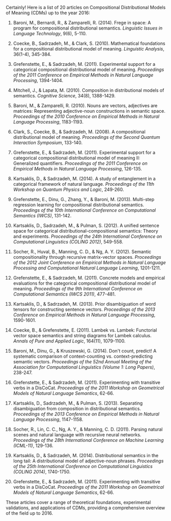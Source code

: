 Certainly! Here is a list of 20 articles on Compositional Distributional Models of Meaning (CDMs) up to the year 2016:

1. Baroni, M., Bernardi, R., & Zamparelli, R. (2014). Frege in space: A program for compositional distributional semantics. *Linguistic Issues in Language Technology*, 9(6), 5-110.

2. Coecke, B., Sadrzadeh, M., & Clark, S. (2010). Mathematical foundations for a compositional distributional model of meaning. *Linguistic Analysis*, 36(1-4), 345-384.

3. Grefenstette, E., & Sadrzadeh, M. (2011). Experimental support for a categorical compositional distributional model of meaning. *Proceedings of the 2011 Conference on Empirical Methods in Natural Language Processing*, 1394-1404.

4. Mitchell, J., & Lapata, M. (2010). Composition in distributional models of semantics. *Cognitive Science*, 34(8), 1388-1429.

5. Baroni, M., & Zamparelli, R. (2010). Nouns are vectors, adjectives are matrices: Representing adjective-noun constructions in semantic space. *Proceedings of the 2010 Conference on Empirical Methods in Natural Language Processing*, 1183-1193.

6. Clark, S., Coecke, B., & Sadrzadeh, M. (2008). A compositional distributional model of meaning. *Proceedings of the Second Quantum Interaction Symposium*, 133-140.

7. Grefenstette, E., & Sadrzadeh, M. (2011). Experimental support for a categorical compositional distributional model of meaning II: Generalized quantifiers. *Proceedings of the 2011 Conference on Empirical Methods in Natural Language Processing*, 126-135.

8. Kartsaklis, D., & Sadrzadeh, M. (2014). A study of entanglement in a categorical framework of natural language. *Proceedings of the 11th Workshop on Quantum Physics and Logic*, 249-260.

9. Grefenstette, E., Dinu, G., Zhang, Y., & Baroni, M. (2013). Multi-step regression learning for compositional distributional semantics. *Proceedings of the 10th International Conference on Computational Semantics (IWCS)*, 131-142.

10. Kartsaklis, D., Sadrzadeh, M., & Pulman, S. (2012). A unified sentence space for categorical distributional-compositional semantics: Theory and experiments. *Proceedings of the 24th International Conference on Computational Linguistics (COLING 2012)*, 549-558.

11. Socher, R., Huval, B., Manning, C. D., & Ng, A. Y. (2012). Semantic compositionality through recursive matrix-vector spaces. *Proceedings of the 2012 Joint Conference on Empirical Methods in Natural Language Processing and Computational Natural Language Learning*, 1201-1211.

12. Grefenstette, E., & Sadrzadeh, M. (2011). Concrete models and empirical evaluations for the categorical compositional distributional model of meaning. *Proceedings of the 9th International Conference on Computational Semantics (IWCS 2011)*, 477-481.

13. Kartsaklis, D., & Sadrzadeh, M. (2013). Prior disambiguation of word tensors for constructing sentence vectors. *Proceedings of the 2013 Conference on Empirical Methods in Natural Language Processing*, 1590-1601.

14. Coecke, B., & Grefenstette, E. (2011). Lambek vs. Lambek: Functorial vector space semantics and string diagrams for Lambek calculus. *Annals of Pure and Applied Logic*, 164(11), 1079-1100.

15. Baroni, M., Dinu, G., & Kruszewski, G. (2014). Don't count, predict! A systematic comparison of context-counting vs. context-predicting semantic vectors. *Proceedings of the 52nd Annual Meeting of the Association for Computational Linguistics (Volume 1: Long Papers)*, 238-247.

16. Grefenstette, E., & Sadrzadeh, M. (2011). Experimenting with transitive verbs in a DisCoCat. *Proceedings of the 2011 Workshop on Geometrical Models of Natural Language Semantics*, 62-66.

17. Kartsaklis, D., Sadrzadeh, M., & Pulman, S. (2013). Separating disambiguation from composition in distributional semantics. *Proceedings of the 2013 Conference on Empirical Methods in Natural Language Processing*, 1147-1158.

18. Socher, R., Lin, C. C., Ng, A. Y., & Manning, C. D. (2011). Parsing natural scenes and natural language with recursive neural networks. *Proceedings of the 28th International Conference on Machine Learning (ICML-11)*, 129-136.

19. Kartsaklis, D., & Sadrzadeh, M. (2014). Distributional semantics in the long tail: A distributional model of adjective-noun phrases. *Proceedings of the 25th International Conference on Computational Linguistics (COLING 2014)*, 1740-1750.

20. Grefenstette, E., & Sadrzadeh, M. (2011). Experimenting with transitive verbs in a DisCoCat. *Proceedings of the 2011 Workshop on Geometrical Models of Natural Language Semantics*, 62-66.

These articles cover a range of theoretical foundations, experimental validations, and applications of CDMs, providing a comprehensive overview of the field up to 2016.